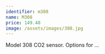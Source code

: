 ```yaml
---
identifier: m308 
name: M308
price: 149.40
image: /assets/images/308.jpg
---
```

Model 308 CO2 sensor. Options for ...
